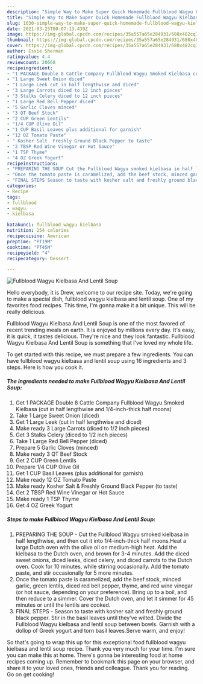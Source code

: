 ```yaml
---
description: "Simple Way to Make Super Quick Homemade Fullblood Wagyu Kielbasa And Lentil Soup"
title: "Simple Way to Make Super Quick Homemade Fullblood Wagyu Kielbasa And Lentil Soup"
slug: 1630-simple-way-to-make-super-quick-homemade-fullblood-wagyu-kielbasa-and-lentil-soup
date: 2021-03-25T00:07:13.439Z
image: https://img-global.cpcdn.com/recipes/35a557a65e284931/680x482cq70/fullblood-wagyu-kielbasa-and-lentil-soup-recipe-main-photo.jpg
thumbnail: https://img-global.cpcdn.com/recipes/35a557a65e284931/680x482cq70/fullblood-wagyu-kielbasa-and-lentil-soup-recipe-main-photo.jpg
cover: https://img-global.cpcdn.com/recipes/35a557a65e284931/680x482cq70/fullblood-wagyu-kielbasa-and-lentil-soup-recipe-main-photo.jpg
author: Essie Sherman
ratingvalue: 4.4
reviewcount: 20668
recipeingredient:
- "1 PACKAGE Double 8 Cattle Company Fullblood Wagyu Smoked Kielbasa cut in half lengthwise and 14inchthick half moons"
- "1 Large Sweet Onion diced"
- "1 Large Leek cut in half lengthwise and diced"
- "3 Large Carrots diced to 12 inch pieces"
- "3 Stalks Celery diced to 12 inch pieces"
- "1 Large Red Bell Pepper diced"
- "5 Garlic Cloves minced"
- "3 QT Beef Stock"
- "2 CUP Green Lentils"
- "1/4 CUP Olive Oil"
- "1 CUP Basil Leaves plus additional for garnish"
- "12 OZ Tomato Paste"
- " Kosher Salt  Freshly Ground Black Pepper to taste"
- "2 TBSP Red Wine Vinegar or Hot Sauce"
- "1 TSP Thyme"
- "4 OZ Greek Yogurt"
recipeinstructions:
- "PREPARING THE SOUP Cut the Fullblood Wagyu smoked kielbasa in half lengthwise, and then cut it into 1/4-inch-thick half moons.Heat a large Dutch oven with the olive oil on medium-high heat. Add the kielbasa to the Dutch oven, and brown for 3-4 minutes. Add the diced sweet onions, diced leeks, diced celery, and diced carrots to the Dutch oven. Cook for 10 minutes, while stirring occasionally. Add the tomato paste, and stir occasionally for 5 more minutes."
- "Once the tomato paste is caramelized, add the beef stock, minced garlic, green lentils, diced red bell pepper, thyme, and red wine vinegar (or hot sauce, depending on your preference). Bring up to a boil, and then reduce to a simmer. Cover the Dutch oven, and let it simmer for 45 minutes or until the lentils are cooked."
- "FINAL STEPS Season to taste with kosher salt and freshly ground black pepper. Stir in the basil leaves until they’ve wilted. Divide the Fullblood Wagyu kielbasa and lentil soup between bowls. Garnish with a dollop of Greek yogurt and torn basil leaves.Serve warm, and enjoy!"
categories:
- Recipe
tags:
- fullblood
- wagyu
- kielbasa

katakunci: fullblood wagyu kielbasa 
nutrition: 254 calories
recipecuisine: American
preptime: "PT19M"
cooktime: "PT45M"
recipeyield: "4"
recipecategory: Dessert

---
```



![Fullblood Wagyu Kielbasa And Lentil Soup](https://img-global.cpcdn.com/recipes/35a557a65e284931/680x482cq70/fullblood-wagyu-kielbasa-and-lentil-soup-recipe-main-photo.jpg)

Hello everybody, it is Drew, welcome to our recipe site. Today, we're going to make a special dish, fullblood wagyu kielbasa and lentil soup. One of my favorites food recipes. This time, I'm gonna make it a bit unique. This will be really delicious.



Fullblood Wagyu Kielbasa And Lentil Soup is one of the most favored of recent trending meals on earth. It is enjoyed by millions every day. It's easy, it is quick, it tastes delicious. They're nice and they look fantastic. Fullblood Wagyu Kielbasa And Lentil Soup is something that I've loved my whole life.


To get started with this recipe, we must prepare a few ingredients. You can have fullblood wagyu kielbasa and lentil soup using 16 ingredients and 3 steps. Here is how you cook it.

<!--inarticleads1-->

##### The ingredients needed to make Fullblood Wagyu Kielbasa And Lentil Soup:

1. Get 1 PACKAGE Double 8 Cattle Company Fullblood Wagyu Smoked Kielbasa (cut in half lengthwise and 1/4-inch-thick half moons)
1. Take 1 Large Sweet Onion (diced)
1. Get 1 Large Leek (cut in half lengthwise and diced)
1. Make ready 3 Large Carrots (diced to 1/2 inch pieces)
1. Get 3 Stalks Celery (diced to 1/2 inch pieces)
1. Take 1 Large Red Bell Pepper (diced)
1. Prepare 5 Garlic Cloves (minced)
1. Make ready 3 QT Beef Stock
1. Get 2 CUP Green Lentils
1. Prepare 1/4 CUP Olive Oil
1. Get 1 CUP Basil Leaves (plus additional for garnish)
1. Make ready 12 OZ Tomato Paste
1. Make ready  Kosher Salt &amp; Freshly Ground Black Pepper (to taste)
1. Get 2 TBSP Red Wine Vinegar or Hot Sauce
1. Make ready 1 TSP Thyme
1. Get 4 OZ Greek Yogurt




<!--inarticleads2-->

##### Steps to make Fullblood Wagyu Kielbasa And Lentil Soup:

1. PREPARING THE SOUP - Cut the Fullblood Wagyu smoked kielbasa in half lengthwise, and then cut it into 1/4-inch-thick half moons.Heat a large Dutch oven with the olive oil on medium-high heat. Add the kielbasa to the Dutch oven, and brown for 3-4 minutes. Add the diced sweet onions, diced leeks, diced celery, and diced carrots to the Dutch oven. Cook for 10 minutes, while stirring occasionally. Add the tomato paste, and stir occasionally for 5 more minutes.
1. Once the tomato paste is caramelized, add the beef stock, minced garlic, green lentils, diced red bell pepper, thyme, and red wine vinegar (or hot sauce, depending on your preference). Bring up to a boil, and then reduce to a simmer. Cover the Dutch oven, and let it simmer for 45 minutes or until the lentils are cooked.
1. FINAL STEPS - Season to taste with kosher salt and freshly ground black pepper. Stir in the basil leaves until they’ve wilted. Divide the Fullblood Wagyu kielbasa and lentil soup between bowls. Garnish with a dollop of Greek yogurt and torn basil leaves.Serve warm, and enjoy!




So that's going to wrap this up for this exceptional food fullblood wagyu kielbasa and lentil soup recipe. Thank you very much for your time. I'm sure you can make this at home. There's gonna be interesting food at home recipes coming up. Remember to bookmark this page on your browser, and share it to your loved ones, friends and colleague. Thank you for reading. Go on get cooking!
